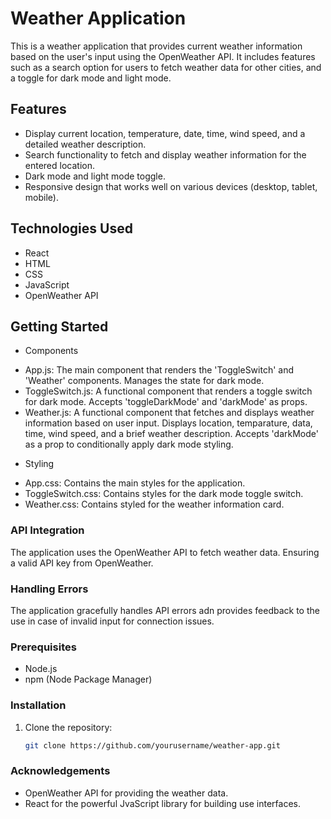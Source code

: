 # Weather Application

This is a weather application that provides current weather information based on the user's input using the OpenWeather API. It includes features such as a search option for users to fetch weather data for other cities, and a toggle for dark mode and light mode.

## Features

- Display current location, temperature, date, time, wind speed, and a detailed weather description.
- Search functionality to fetch and display weather information for the entered location.
- Dark mode and light mode toggle.
- Responsive design that works well on various devices (desktop, tablet, mobile).

## Technologies Used

- React
- HTML
- CSS
- JavaScript
- OpenWeather API

## Getting Started

* Components 
- App.js: The main component that renders the 'ToggleSwitch' and 'Weather' components. Manages the state for dark mode.
- ToggleSwitch.js: A functional component that renders a toggle switch for dark mode. Accepts 'toggleDarkMode' and 'darkMode' as props.
- Weather.js: A functional component that fetches and displays weather information based on user input. Displays location, temparature, data, time, wind speed, and a brief weather description. Accepts 'darkMode' as a prop to conditionally apply dark mode styling.

* Styling
- App.css: Contains the main styles for the application.
- ToggleSwitch.css: Contains styles for the dark mode toggle switch.
- Weather.css: Contains styled for the weather information card.

### API Integration

The application uses the OpenWeather API to fetch weather data. Ensuring a valid API key from OpenWeather.

### Handling Errors

The application gracefully handles API errors adn provides feedback to the use in case of invalid input for connection issues.

### Prerequisites

- Node.js
- npm (Node Package Manager)

### Installation

1. Clone the repository:
   ```bash
   git clone https://github.com/yourusername/weather-app.git


### Acknowledgements
- OpenWeather API for providing the weather data.
- React for the powerful JvaScript library for building use interfaces.